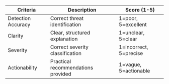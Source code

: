 | Criteria           | Description                          | Score (1-5)             |
|--------------------|--------------------------------------|-------------------------|
| Detection Accuracy | Correct threat identification        | 1=poor, 5=excellent     |
| Clarity            | Clear, structured explanation        | 1=unclear, 5=clear      |
| Severity           | Correct severity classification      | 1=incorrect, 5=precise  |
| Actionability      | Practical recommendations provided   | 1=vague, 5=actionable   |
